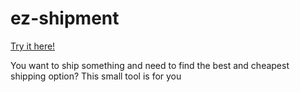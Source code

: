 # ez-shipment
[Try it here!](https://squigglyroman.github.io/ez-shipment/)

You want to ship something and need to find the best and cheapest shipping option? This small tool is for you

